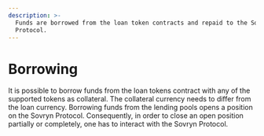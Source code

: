 ```yaml
---
description: >-
  Funds are borrowed from the loan token contracts and repaid to the Sovryn
  Protocol.
---
```


# Borrowing

It is possible to borrow funds from the loan tokens contract with any of the supported tokens as collateral. The collateral currency needs to differ from the loan currency. Borrowing funds from the lending pools opens a position on the Sovryn Protocol. Consequently, in order to close an open position partially or completely, one has to interact with the Sovryn Protocol.
